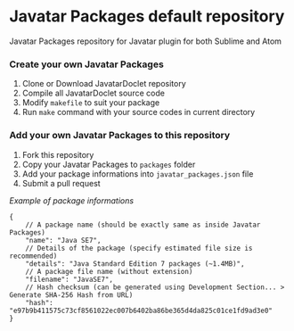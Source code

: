Javatar Packages default repository
===============

Javatar Packages repository for Javatar plugin for both Sublime and Atom

### Create your own Javatar Packages
 1. Clone or Download JavatarDoclet repository
 2. Compile all JavatarDoclet source code
 3. Modify `makefile` to suit your package
 4. Run `make` command with your source codes in current directory

### Add your own Javatar Packages to this repository
 1. Fork this repository
 2. Copy your Javatar Packages to `packages` folder
 3. Add your package informations into `javatar_packages.json` file
 4. Submit a pull request
 
 *Example of package informations*
 
```
{
	// A package name (should be exactly same as inside Javatar Packages)
	"name": "Java SE7",
	// Details of the package (specify estimated file size is recommended)
	"details": "Java Standard Edition 7 packages (~1.4MB)",
	// A package file name (without extension)
	"filename": "JavaSE7",
	// Hash checksum (can be generated using Development Section... > Generate SHA-256 Hash from URL)
	"hash": "e97b9b411575c73cf8561022ec007b6402ba86be365d4da825c01ce1fd9ad3e0"
}
```